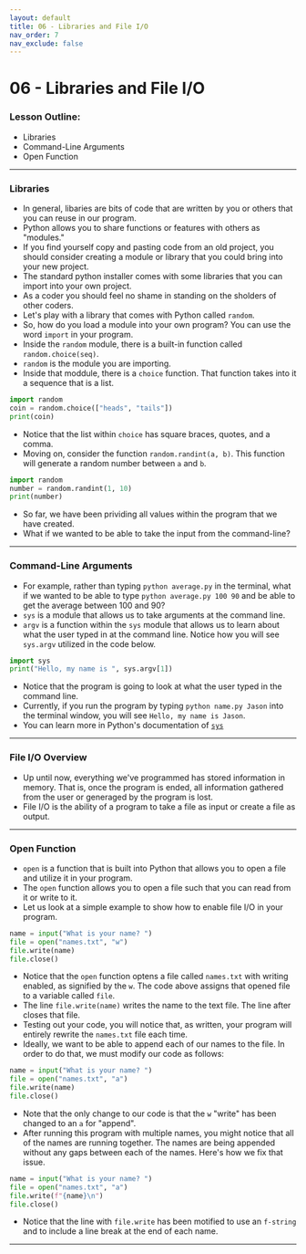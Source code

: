 ```yaml
---
layout: default
title: 06 - Libraries and File I/O
nav_order: 7
nav_exclude: false
---
```

# 06 - Libraries and File I/O
### Lesson Outline:
- Libraries
- Command-Line Arguments
- Open Function

---
### Libraries
- In general, libaries are bits of code that are written by you or others that you can reuse in our program.
- Python allows you to share functions or features with others as "modules."
- If you find yourself copy and pasting code from an old project, you should consider creating a module or library that you could bring into your new project.
- The standard python installer comes with some libraries that you can import into your own project. 
- As a coder you should feel no shame in standing on the sholders of other coders.
- Let's play with a library that comes with Python called ```random```. 
- So, how do you load a module into your own program? You can use the word ```import``` in your program.
- Inside the ```random``` module, there is a built-in function called ```random.choice(seq)```. 
- ```random``` is the module you are importing. 
- Inside that moddule, there is a ```choice``` function. That function takes into it a sequence that is a list.
```python
import random
coin = random.choice(["heads", "tails"])
print(coin)
```
- Notice that the list within ```choice``` has square braces, quotes, and a comma.
- Moving on, consider the function ```random.randint(a, b)```. This function will generate a random number between ```a``` and ```b```.
```python
import random
number = random.randint(1, 10)
print(number)
```
- So far, we have been prividing all values within the program that we have created.
- What if we wanted to be able to take the input from the command-line?

---
### Command-Line Arguments
- For example, rather than typing ```python average.py``` in the terminal, what if we wanted to be able to type ```python average.py 100 90``` and be able to get the average between 100 and 90?
- ```sys``` is a module that allows us to take arguments at the command line.
- ```argv``` is a function within the ```sys``` module that allows us to learn about what the user typed in at the command line. Notice how you will see ```sys.argv``` utilized in the code below.
```python
import sys
print("Hello, my name is ", sys.argv[1])
```
- Notice that the program is going to look at what the user typed in the command line.
- Currently, if you run the program by typing ```python name.py Jason``` into the terminal window, you will see ```Hello, my name is Jason```. 
- You can learn more in Python's documentation of [```sys```](https://docs.python.org/3/library/sys.html)

---
### File I/O Overview
- Up until now, everything we've programmed has stored information in memory. That is, once the program is ended, all information gathered from the user or generaged by the program is lost.
- File I/O is the ability of a program to take a file as input or create a file as output.

---
### Open Function
- ```open``` is a function that is built into Python that allows you to open a file and utilize it in your program.
- The ```open``` function allows you to open a file such that you can read from it or write to it.
- Let us look at a simple example to show how to enable file I/O in your program. 
```python
name = input("What is your name? ")
file = open("names.txt", "w")
file.write(name)
file.close()
```
- Notice that the ```open``` function optens a file called ```names.txt``` with writing enabled, as signified by the ```w```. The code above assigns that opened file to a variable called ```file```.
- The line ```file.write(name)``` writes the name to the text file. The line after closes that file.
- Testing out your code, you will notice that, as written, your program will entirely rewrite the ```names.txt``` file each time.
- Ideally, we want to be able to append each of our names to the file. In order to do that, we must modify our code as follows:
```python
name = input("What is your name? ")
file = open("names.txt", "a")
file.write(name)
file.close()
```
- Note that the only change to our code is that the ```w``` "write" has been changed to an ```a``` for "append".
- After running this program with multiple names, you might notice that all of the names are running together. The names are being appended without any gaps between each of the names. Here's how we fix that issue.
```python
name = input("What is your name? ")
file = open("names.txt", "a")
file.write(f"{name}\n")
file.close()
```
- Notice that the line with ```file.write``` has been motified to use an ```f-string``` and to include a line break at the end of each name. 

---
